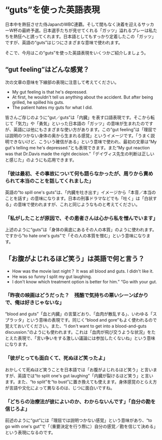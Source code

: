 # “guts”を使った英語表現

日本中を熱狂させた侍JapanのWBC連覇。そして間もなく決着を迎えるサッカーW杯の最終予選。日本選手たちが見せてくれる「ガッツ」溢れるプレーは私たちを熱狂へと誘ってくれます。日本語としてもすっかり定着したこの「ガッツ」ですが、英語の“guts”はじつにさまざまな意味で使われます。

そこで、今月はこの“guts”を使った英語表現をいくつかご紹介しましょう。

## “gut feeling”はどんな感覚？

次の文章の意味を下線部の表現に注意して考えてください。

- My gut feeling is that he's depressed.
- At first, he wouldn't tell us anything about the accident. But after being grilled, he spilled his guts.
- The patient hates my guts for what I did.

皆さんご存じのように“gut／guts”は「内臓」を表す口語表現です。そこから転じて「気力」や「勇気」といった日本語の「ガッツ」の意味が生まれたのですが、英語には他にもさまざまな使い方があります。この“gut feeling”は「理屈では説明のつかない身体の奥から生まれる感覚」というイメージです。「うまく説明できないけど、こういう確信がある」という意味で使われ、最初の文章は“My gut's telling me he's depressed.”とも表現できます。また“My gut reaction was that Dr.Davis made the right decision.”「デイヴィス先生の判断は正しいと感じた」のようにも応用できます。

### 「彼は最初、その事故について何も語らなかったが、周りから責められて本当のことを話してくれました」
英語の“to spill one's guts”は、「内臓を吐き出す」イメージから「本音／本当のことを話す」の意味になります。日本の刑事ドラマなどでも「吐く」は「白状する」の意味で使われますが、これと同じようなものと考えてください。

### 「私がしたことが原因で、その患者さんは心から私を憎んでいます」
上述のように“guts”は「身体の奥底にあるその人の本質」のように使われます。ですから“to hate one's guts”で「その人の本質を憎む」という意味になります。

## 「お腹がよじれるほど笑う」は英語で何と言う？

- How was the movie last night？ It was all blood and guts. I didn't like it.
- He was so funny I split my gut laughing.
- I don't know which treatment option is better for him.” “Go with your gut.

### 「昨夜の映画はどうだった？　残酷で気持ちの悪いシーンばかりで、俺は好きじゃないな」

“blood and guts”「血と内臓」の言葉どおり、「血肉が散乱する」、いわゆる「スプラッタ」という意味の表現です。同じく“blood and gore”もよく使われるので覚えておいてください。また、“I don't want to get into a blood-and-guts discussion.”のようにも使われます。これは「血肉が飛び交うような状況」をたとえた表現で、「言い争いをする激しい議論には参加したくないね」という意味になります。

### 「彼がとっても面白くて、死ぬほど笑ったよ」

おかしくて死ぬほど笑うことを日本語では「お腹がよじれるほど笑う」と言いますが、英語では“to split one's gut laughing”「内臓が裂けるほど笑う」と言います。また、“to split”を“to bust”に置き換えても使えます。身体感覚のとらえ方が言語や文化によって異なるのは、じつに面白いですね。

### 「どちらの治療法が彼によいのか、わからないんです」「自分の勘を信じろよ」

前述のように“gut”には「理屈では説明つかない感覚」という意味があり、“to go with one's gut”で「（重要決定を行う際に）自分の感覚／勘を信じて決める」という表現になるのです。
